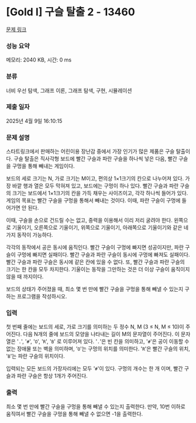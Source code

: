 # [Gold I] 구슬 탈출 2 - 13460 

[문제 링크](https://www.acmicpc.net/problem/13460) 

### 성능 요약

메모리: 2040 KB, 시간: 0 ms

### 분류

너비 우선 탐색, 그래프 이론, 그래프 탐색, 구현, 시뮬레이션

### 제출 일자

2025년 4월 9일 16:10:15

### 문제 설명

<p>스타트링크에서 판매하는 어린이용 장난감 중에서 가장 인기가 많은 제품은 구슬 탈출이다. 구슬 탈출은 직사각형 보드에 빨간 구슬과 파란 구슬을 하나씩 넣은 다음, 빨간 구슬을 구멍을 통해 빼내는 게임이다.</p>

<p>보드의 세로 크기는 N, 가로 크기는 M이고, 편의상 1×1크기의 칸으로 나누어져 있다. 가장 바깥 행과 열은 모두 막혀져 있고, 보드에는 구멍이 하나 있다. 빨간 구슬과 파란 구슬의 크기는 보드에서 1×1크기의 칸을 가득 채우는 사이즈이고, 각각 하나씩 들어가 있다. 게임의 목표는 빨간 구슬을 구멍을 통해서 빼내는 것이다. 이때, 파란 구슬이 구멍에 들어가면 안 된다.</p>

<p>이때, 구슬을 손으로 건드릴 수는 없고, 중력을 이용해서 이리 저리 굴려야 한다. 왼쪽으로 기울이기, 오른쪽으로 기울이기, 위쪽으로 기울이기, 아래쪽으로 기울이기와 같은 네 가지 동작이 가능하다.</p>

<p>각각의 동작에서 공은 동시에 움직인다. 빨간 구슬이 구멍에 빠지면 성공이지만, 파란 구슬이 구멍에 빠지면 실패이다. 빨간 구슬과 파란 구슬이 동시에 구멍에 빠져도 실패이다. 빨간 구슬과 파란 구슬은 동시에 같은 칸에 있을 수 없다. 또, 빨간 구슬과 파란 구슬의 크기는 한 칸을 모두 차지한다. 기울이는 동작을 그만하는 것은 더 이상 구슬이 움직이지 않을 때 까지이다.</p>

<p>보드의 상태가 주어졌을 때, 최소 몇 번 만에 빨간 구슬을 구멍을 통해 빼낼 수 있는지 구하는 프로그램을 작성하시오.</p>

### 입력 

 <p>첫 번째 줄에는 보드의 세로, 가로 크기를 의미하는 두 정수 N, M (3 ≤ N, M ≤ 10)이 주어진다. 다음 N개의 줄에 보드의 모양을 나타내는 길이 M의 문자열이 주어진다. 이 문자열은 '<code>.</code>', '<code>#</code>', '<code>O</code>', '<code>R</code>', '<code>B</code>' 로 이루어져 있다. '<code>.</code>'은 빈 칸을 의미하고, '<code>#</code>'은 공이 이동할 수 없는 장애물 또는 벽을 의미하며, '<code>O</code>'는 구멍의 위치를 의미한다. '<code>R</code>'은 빨간 구슬의 위치, '<code>B</code>'는 파란 구슬의 위치이다.</p>

<p>입력되는 모든 보드의 가장자리에는 모두 '<code>#</code>'이 있다. 구멍의 개수는 한 개 이며, 빨간 구슬과 파란 구슬은 항상 1개가 주어진다.</p>

### 출력 

 <p>최소 몇 번 만에 빨간 구슬을 구멍을 통해 빼낼 수 있는지 출력한다. 만약, 10번 이하로 움직여서 빨간 구슬을 구멍을 통해 빼낼 수 없으면 -1을 출력한다.</p>

